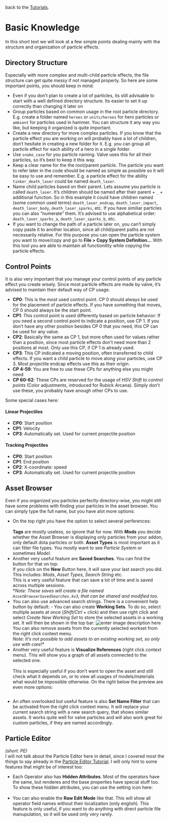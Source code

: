 <p>back to the <a href="../Tutorials.md">Tutorials</a>.</p>
<h1 id="basic-knowledge">Basic Knowledge</h1>
<p>In this short text we will look at a few simple points dealing mainly with the structure and organization of particle effects.</p>
<h2 id="directory-structure">Directory Structure</h2>
<p>Especially with more complex and multi-child particle effects, the file structure can get quite messy if not managed properly. So here are some important points, you should keep in mind:</p>
<ul>
<li>Even if you don’t plan to create a lot of particles, its still advisable to start with a well defined directory structure. Its easier to set it up correctly than changing it later on</li>
<li>Group particles based on common usage in the root particle directory. E.g. create a folder named <code>heroes</code> or <code>units/heroes</code> for hero particles or <code>ambient</code> for particles used in hammer. You can structure it any way you like, but keeping it organized is quite important.</li>
<li>Create a new directory for more complex particles. If you know that the particle effect you are working on will probably have a lot of children, don’t hesitate in creating a new folder for it. E.g. you can group all particle effect for each ability of a hero in a single folder.</li>
<li>Use <code>snake_case</code> for you particle naming. Valve uses this for all their particles, so it’s best to keep it this way.</li>
<li>Keep a clear name for the the root/parent particle. The particle you want to refer later in the code should be named as simple as possible so it will be easy to use and remember. E.g. a particle effect for the ability <code>tinker_death_laser</code> could be named <code>death_laser</code>.</li>
<li>Name child particles based on their parent. Lets assume you particle is called <code>death_laser</code>. It’s children should be named after their parent  + <code>_</code> + additional function. So in this example it could have children named (some common used terms) <code>death_laser_endcap</code>, <code>death_laser_impact</code>, <code>death_laser_body</code>, <code>death_laser_sparks</code>, etc. If you have similiar particles you can also “numerate” them. It’s advised to use alphabetical order: <code>death_laser_sparks_a</code>, <code>death_laser_sparks_b</code>, etc.</li>
<li>If you want to change the path of a particle later on, you can’t simply copy paste it to another location, since all child/parent paths are not necessarily relative. For this purpose you can open the particle system you want to move/copy and go to <strong>File &gt; Copy System Definition…</strong> With this tool you are able to maintain all functionility while copying the particle effects.</li>
</ul>
<h2 id="control-points">Control Points</h2>
<p>It is also very important that you manage your control points of any particle effect you create wisely. Since most particle effects are made by valve, it’s advised to maintain their default way of CP usage.</p>
<ul>
<li><strong>CP0</strong>: This is the most used control point. CP 0 should always be used for the placement of particle effects. If you have something that moves, CP 0 should always be the start point.</li>
<li><strong>CP1</strong>: This control point is used differently based on particle behavior: If you need a second control point to indicate a position, use CP 1. If you don’t have any other position besides CP 0 that you need, this CP can be used for any value.</li>
<li><strong>CP2</strong>: Basically the same as CP 1, but more often used for values rather than a position, since most particle effects don’t need more than 2 positions at most. Only use this CP, if CP 1 is already used.</li>
<li><strong>CP3</strong>: This CP indicated a moving position, often transferred to child effects. If you want a child particle to move along your particles, use CP 3. Most projectile endcap effects use this as their origin.</li>
<li><strong>CP 4-59</strong>: You are free to use these CPs for anything else you might need</li>
<li><strong>CP 60-62</strong>: These CPs are reserved for the usage of <em>HSV Shift to control points</em> (Color adjustments, introduced for Rubick Arcana). Simply don’t use these, you probably have anough other CPs to use.</li>
</ul>
<p>Some special cases here:</p>
<h4 id="linear-projectiles">Linear Projectiles</h4>
<ul>
<li><strong>CP0</strong>: Start position</li>
<li><strong>CP1</strong>: Velocity</li>
<li><strong>CP3</strong>: Automatically set. Used for current projectile position</li>
</ul>
<h4 id="tracking-projectiles">Tracking Projectiles</h4>
<ul>
<li><strong>CP0</strong>: Start position</li>
<li><strong>CP1</strong>: End position</li>
<li><strong>CP2</strong>: X-coordinate: speed</li>
<li><strong>CP3</strong>: Automatically set. Used for current projectile position</li>
</ul>
<h2 id="asset-browser">Asset Browser</h2>
<p>Even if you organized you particles perfectly directory-wise, you might still have some problems with finding your particles in the asset browser. You can simply type the full name, but you have  alot more options:</p>
<ul>
<li>On the top right you have the option to select several perferences:<br>
<img src="https://i.imgur.com/CAjoKeQ.png" alt=""><br>
<strong>Tags</strong> are mostly useless, so ignore that for now. With <strong>Mods</strong> you decide whether the Asset Browser is displaying only particles from your addon, only default dota particles or both. <strong>Asset Types</strong> is most important as it can filter file types. You mostly want to see <em>Particle System</em> or sometimes <em>Model</em>.</li>
<li>Another very useful feature are <strong>Saved Searches</strong>. You can find the button for that on top:  <img src="https://i.imgur.com/jhZDXM9.png" alt=""><br>
If you click on the <strong>New</strong> Button here, it will save your  last search you did. This includes: <em>Mods</em>, <em>Asset Types</em>, <em>Search String</em> etc.<br>
This is a very useful feature that can save a lot of time and is saved across multiple sessions.<br>
*<em>Note: These saves will create a file named <code>AssetBrowserSavedSearches.kv3</code>, that can be shared and modified too</em>.</li>
<li>You can also use advanced search strings. There is a convenient help button by default: <img src="https://i.imgur.com/8yokcoN.png" alt="">- You can also create <strong>Working Sets</strong>. To do so, select multiple assets at once (<em>Shift</em>/<em>Ctrl</em> + click) and then use right click and select <em>Create New Working Set</em> to store the selected assets in a working set. It will then be shown in the top bar: <img src="https://i.imgur.com/MiAR3md.png" alt="enter image description here"><br>
You can also remove assets from the currently selected workset from the right click context menu.<br>
<em>Note: It’s not possible to add assets to an existing working set, so only use with care!</em>*</li>
<li>Another very useful feature is <strong>Visualize References</strong> (right click context menu). This will show you a graph of all assets connected to the selected one.<br>
<img src="https://i.imgur.com/nAvFP28.png" alt=""><br>
This is especially useful if you don’t want to open the asset and still check what it depends on, or to view all usages of models/materials what would be impossible otherwise. On the right below the preview are even more options:</li>
</ul>
<p><img src="https://i.imgur.com/FGh9B1X.png" alt=""></p>
<ul>
<li>An often overlooked but useful feature is also <strong>Set Name Filter</strong> that can be activated from the right click context menu. It will replace your current search string with a new search query, that shows similar assets. It works quite well for valve particles and will also work great for custom particles, if they are named accordingly.</li>
</ul>
<h2 id="particle-editor">Particle Editor</h2>
<p><em>(short: PE)</em><br>
I will not talk about the Particle Editor here in detail, since I covered most the things to say already in the <a href="../Particle%20Editor%20Guide.md">Particle Editor Tutorial</a>. I will only hint to some features that might be of interest too:</p>
<ul>
<li>Each Operator also has <strong>Hidden Attributes</strong>. Most of the operators have the same, but renderes and the base properties have special stuff too. To show these hidden attributes, you can use the setting icon here:<br>
<img src="https://i.imgur.com/5IbV13b.png" alt=""></li>
<li>You can also enable the <strong>Raw Edit Mode</strong> like that. This will show all operator field names without their localization (only english). This feature is only useful, if you want to do anything with direct particle file manupulation, so it will be used only very rarely.</li>
</ul>

